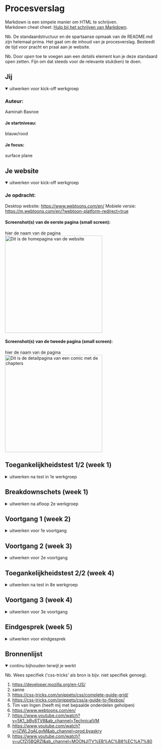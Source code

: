 # Procesverslag
Markdown is een simpele manier om HTML te schrijven.  
Markdown cheat cheet: [Hulp bij het schrijven van Markdown](https://github.com/adam-p/markdown-here/wiki/Markdown-Cheatsheet).

Nb. De standaardstructuur en de spartaanse opmaak van de README.md zijn helemaal prima. Het gaat om de inhoud van je procesverslag. Besteedt de tijd voor pracht en praal aan je website.

Nb. Door *open* toe te voegen aan een *details* element kun je deze standaard open zetten. Fijn om dat steeds voor de relevante stuk(ken) te doen.





## Jij

<details open>
  <summary>uitwerken voor kick-off werkgroep</summary>

  ### Auteur:
  Aaminah Basnoe

  #### Je startniveau:
  blauw/rood

  #### Je focus:
  surface plane
 
</details>





## Je website

<details open>
  <summary>uitwerken voor kick-off werkgroep</summary>

  ### Je opdracht:
  Desktop website: https://www.webtoons.com/en/ 
  Mobiele versie: https://m.webtoons.com/en/?webtoon-platform-redirect=true 

  #### Screenshot(s) van de eerste pagina (small screen): 
  hier de naam van de pagina  
  <img src="readme-images/page1.jpeg" width="320px" alt="Dit is de homepagina van de website">

  #### Screenshot(s) van de tweede pagina (small screen):
  hier de naam van de pagina  
  <img src="readme-images/page2.jpeg" width="320px" alt="Dit is de detailpagina van een comic met de chapters">
 
</details>



## Toegankelijkheidstest 1/2 (week 1)

<details>
  <summary>uitwerken na test in 1e werkgroep</summary>

  ### Bevindingen
  Lijst met je bevindingen die in de test naar voren kwamen:

  #### Screenreader
  Hier korte omschrijving (met indien nodig afbeeldingen)

  Ik heb de screenreader gebruikt op de website die ik ga namaken. De screenreader is over het algemeen wel makkelijk te gebruiken. Alleen viel het mij op dat sommige kopjes 2 keer worden gezegd. Dat kan best irritant zijn. 

  Hier een omschrijving van hoe het opgelost kan worden (met indien nodig afbeeldingen)

  Waarschijnlijk zegt de screenreader sommige kopjes 2 keer, omdat er een alt tekst staat. Misschien is er een functie waarmee je tegen de screenreader kan zeggen om alleen de alt teksten te lezen. (Of misschien een hele andere manier)

  #### Muis en Toetsenbord 
  Hier korte omschrijving (met indien nodig afbeeldingen)
  - Er zijn niet overal hoverstates. 
  - De focus state van de slider werkt niet goed, want als je tabt, gaat de slider gewoon door dus hij blijft niet staan.

  Hier een omschrijving van hoe het opgelost kan worden (met indien nodig afbeeldingen)
  - Misschien dat je ergens in javascript of css kan zeggen dat het plaatje moet blijven staan als je erop tabt of erover heen hovert. Hoe dit precies moet weet ik niet.s


  #### Motoriek (shocks, elastiekjes)
  Hier korte omschrijving (met indien nodig afbeeldingen)

  Ik heb met verschillende beperkingen de website getest. De site is prima te gebruiken met elastiekjes. Met shocks is het iets moeilijk, omdat sommige linkjes nog wat klein zijn.

  Hier een omschrijving van hoe het opgelost kan worden (met indien nodig afbeeldingen)
  Je kan de hover state groter maken, zodat je beter kan klikken, maar dat de knoppen niet constant zo groot zijn.


  #### Visueel (brillen, contrast, kleurenblind, dark/light). 
  Hier korte omschrijving (met indien nodig afbeeldingen)
  De site is over het algemeen nog wel goed te gebruiken, alleen bijvoorbeeld bij de blur zie je eigenlijk niks meer. Het contrast is bij sommige delen van de site te laag.

  Hier een omschrijving van hoe het opgelost kan worden (met indien nodig afbeeldingen)
  Je kan andere kleuren gebruiken met een hoger contrast.

</details>



## Breakdownschets (week 1)

<details>
  <summary>uitwerken na afloop 2e werkgroep</summary>

  ### de hele pagina: 
  <img src="readme-images/breakdownschets.jpg" width="375px" alt="breakdown van de hele pagina">

  ### dynamisch deel (bijv menu): 
  <img src="" width="375px" alt="breakdown van een dynamisch deel">

  ### wellicht nog een dynamisch deel (bijv filter): 
  <img src="" width="375px" alt="breakdown van nog een dynamisch deel">

</details>





## Voortgang 1 (week 2)

<details>
  <summary>uitwerken voor 1e voortgang</summary>

  ### Stand van zaken
  hier dit ging goed & dit was lastig (neem ook screenshots op van delen van je website en code)
  
  De lessen gaan tot nu toe wel goed. Ik begrijp de stof redelijk goed en maak veel aantekeningen. Het is wel zo dat ik het in de les vaak allemaal wel snap, maar wanneer ik het dan zelf in mijn eigen website moet toepassen, vind ik het nog wel lastig. Ik ben nog niet zo ver met mijn code. Ik heb nu de html, maar nog geen css. De HTML is naar mijn idee wel goed gegaan, alleen twijfel ik nog of sommige delen wel kloppen. 

  

  ### Agenda voor meeting
  samen met je groepje opstellen

  | Aaminah      | Sjors          | Nada    | Jesse        |
  | ---            | ---                | ---          | ---              |
  | Ik wil graag bespreken of het eerste gedeelte van mijn html in orde is. |  Ik zou graag willen weten of er een tijdschema is voor de website, of dat we zelf volledig het tempo bepalen.            | ik zou graag willen weten hoe je uitklapbare footer kan maken     | en dan ik dat    |
  | Ik weet nog niet helemaal hoe het bovenste gedeelte van de 2e pagina in elkaar zit kwa html.  | dit als er tijd is | nog een punt | dit wil ik zeker |
  | Ik wil iets laten scrollen, maar de srollbar moet niet zichtbaar zijn. Ook wil ik graag weten hoe ik een timer op een carousel/slider kan zetten met een counter erbij.            | ...                | ...          | ...              |


  ### Verslag van meeting
  hier na afloop snel de uitkomsten van de meeting vastleggen

  - Alt leegtalen bij de emoji's (ipv daarvan een aria label)
  - Je mag dingen kopiëren met mate (met de bronvermelding erbij ofc)
  - Section 2 is een grid met een media query (zie code op teams).
  - 

</details>





## Voortgang 2 (week 3)

<details>
  <summary>uitwerken voor 2e voortgang</summary>

  ### Stand van zaken
  hier dit ging goed & dit was lastig (neem ook screenshots op van delen van je website en code)

  Ik ben veel vooruit gekomen sinds het vorige voortgangsgesprek. Ik heb de eerste pagina (de homepagina) bijna af. Aan de tweede pagina moet ik nog beginnen. Mijn CSS is wel nog wat slordig. Hier ga ik later aan zitten en alles netjes gestructureerd neerzetten en alle code in commentaar weghalen. Aan mijn javascript ben ik ook nog niet begonnen. Verder moet ik ook nog goed kijken naar de dingen die ik wil toevoegen voor de surface plane. Tot nu toe gaat het coderen best wel goed. Ik snap wat ik doe en weet ongeveer wel hoe ik verder moet. Wel twijfel ik nog steeds of ik dingen soms wel op de juiste manier doe. 


  ### Agenda voor meeting
  samen met je groepje opstellen

  | Aaminah      | Nada          | Sjors    | student 4        |
  | ---            | ---                | ---          | ---              |
  | Ik wil graag weten hoe ik een infinite slider kan maken met een timer en een counter die laat zien welke img van de slider te zien is  | Ik wil graag weten hoe ik een uitklap footer maak             | Ik zou graag willen weten of de HTML van mijn navigatie semantisch correct is    | en dan ik dat    |
  |  Ik wil graag weten hoe je een scrollbar weghaald | Ik wil  weten hoe ik plaatjes naast elkaar krijg en responsive is | nog een punt | dit wil ik zeker |
  | Ik wil graag weten hoe je een stuk tekst halverwege kan laten stoppen en meer tekst laat zien wanneer het scherm groter wordt            | ...                | ...          | ...              |


  ### Verslag van meeting
  hier na afloop snel de uitkomsten van de meeting vastleggen

  - Gebruik van keyframes, animaties
  - Slider moet niet in desplay flex
  - Counter moet met Javascript
  - Text-overflow: ellipsus
  - overflow hidden gebruiken

</details>





## Toegankelijkheidstest 2/2 (week 4)

<details>
  <summary>uitwerken na test in 8e werkgroep</summary>

  ### Bevindingen
  Lijst met je bevindingen die in de test naar voren kwamen (geef ook aan wat er verbeterd is):

  #### Screenreader
  Hier korte omschrijving (met indien nodig afbeeldingen)
  
  - Plaatjes worden overgeslagen
  - In de header zegt de screenreader alleen ''koppeling'. 

  Hier een omschrijving van hoe het opgelost kan worden (met indien nodig afbeeldingen)
 - alt teksten of aria lables geven aan de images.
  

  


  #### Muis en Toetsenbord 
  Hier korte omschrijving (met indien nodig afbeeldingen)

  - bij de 'genre' section en in de slider is de hoverstate niet goed zichtbaar. 
  -  focus en hover moet nog toegevoegd worden.

  Hier een omschrijving van hoe het opgelost kan worden (met indien nodig afbeeldingen)
  - Hover, focus en active states toevoegen.


 


  #### Motoriek (shocks, elastiekjes)
  Hier korte omschrijving (met indien nodig afbeeldingen)
  - footer wordt moeilijker klikbaar
  - Sommige knoppen zijn te klein

  Hier een omschrijving van hoe het opgelost kan worden (met indien nodig afbeeldingen)
  - grote knoppen maken
  - De hover groter maken




  #### Visueel (brillen, contrast, kleurenblind, dark/light). 
  Hier korte omschrijving (met indien nodig afbeeldingen)

  bril: combined loss diabetic eye disease 
  de h3tjes zijn niet heel goed zichtbaar, te klein en te dun

  bril: low contrast
  kleine kopjes/tekst is moeilijk te lezen. de button 'download' is niet heel goed zichtbaar door het lage contrast.

  bril: peripheral field loss
  vierde section wordt moeilijk zichtbaar

  bril: Kleurenblind
  alles is nog prima zichtbaar

  Hier een omschrijving van hoe het opgelost kan worden (met indien nodig afbeeldingen)

  - hoger contrast geven
  - knop voor groter lettertype
  - dark light mode maken

  



</details>





## Voortgang 3 (week 4)

<details>
  <summary>uitwerken voor 3e voortgang</summary>

  ### Stand van zaken
  hier dit ging goed & dit was lastig (neem ook screenshots op van delen van je website en code)

  De eerste pagina lijkt nu best wel op die van de site. Het gehele surface plane gedeelte moet ik wel nog doen. De states moet ik ook nog toevoegen. De html van de 2e pagina is nog niet helemaal af, maar dat is een kwestie van knippen en plakken en de content veranderen, dus dat moet goed komen. Met de styling van de 2e pagina ben ik nog niet zo heel ver. 

  Ik ben wel trots op hoe de homepagina eruit ziet. Het ziet er netjes uit. De slider is echter nog niet gelukt. Ik heb meerdere dingen geprobeerd, maar ik ben er nog steeds niet uitgekomen.  


  ### Agenda voor meeting
  samen met je groepje opstellen

  | Aaminah      | Nada          | student 3    | student 4        |
  | ---            | ---                | ---          | ---              |
  | Ik wil weten hoe je een infinite carousel maakt met een timer en counter.  | Ik wil graag weten hoe je een responsive grid maakt en hoe je het beste de breedte bepaald van de kolommen.             | en ik dit    | en dan ik dat    |
  | Ik wil weten hoe je een sticky achtergrond maakt over de hele pagina  | dit als er tijd is | nog een punt | dit wil ik zeker |
  | ...            | ...                | ...          | ...              |


  ### Verslag van meeting
  hier na afloop snel de uitkomsten van de meeting vastleggen

  - Sticky achtergrond gemaakt.
  - Slider moet met javascript.
  - Css display grid gebruiken, 1 in beeld laten en eentje links en rechts een class geven, met javascript de animatie activeren. Draggable maken in javascript. 


</details>





## Eindgesprek (week 5)

<details>
  <summary>uitwerken voor eindgesprek</summary>

  ### Je uitkomst - karakteristiek screenshots:
  <img src="readme-images/pagina1final.jpg" width="320px" alt="uitomst opdracht 1">
  <img src="readme-images/pagina2final.jpg" width="320px" alt="uitomst opdracht 1">


  ### Dit ging goed/Heb ik geleerd: 
  Korte omschrijving met plaatjes

  Ik heb heel veel geleerd. Mijn html en css niveau was nog niet zo hoog. Ik wist nog niks van grid en positions. Ook flexbox was nog een beetje vaag voor mij. Met animations had ik ook nog niet echt mee gewerkt. 

  <img src=""  alt="top">


  ### Dit was lastig/Is niet gelukt:
  Korte omschrijving met plaatjes

  De slider vond ik heel lastig. Ik heb veel geprobeerd, maar uiteindelijk is het mij niet gelukt om er zelf eentje te maken.

  <img src="readme-images/sliderimgreadme.jpg" width="375px" alt="bummer">
</details>





## Bronnenlijst

<details open>
  <summary>continu bijhouden terwijl je werkt</summary>

  Nb. Wees specifiek ('css-tricks' als bron is bijv. niet specifiek genoeg).

  1. https://developer.mozilla.org/en-US/
  2. sanne
  3. https://css-tricks.com/snippets/css/complete-guide-grid/
  4. https://css-tricks.com/snippets/css/a-guide-to-flexbox/
  5. Tim van Ingen (heeft mij met bepaalde onderdelen geholpen)
  6. https://www.webtoons.com/en/
  7. https://www.youtube.com/watch?v=5K1_bBy8TV8&ab_channel=TechnicalVM
  8. https://www.youtube.com/watch?v=IZWL2gALgvM&ab_channel=prod.byaskrv 
  9. https://www.youtube.com/watch?v=uCfZj5BQRZI&ab_channel=MOONJITV%EB%AC%B8%EC%A7%80

</details>